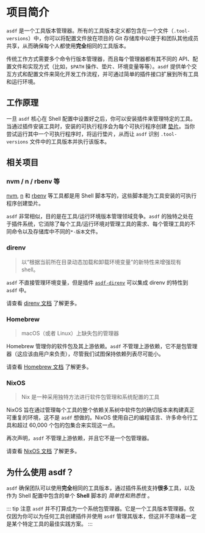 # 项目简介

`asdf` 是一个工具版本管理器。所有的工具版本定义都包含在一个文件（`.tool-versions`）中，你可以将配置文件放在项目的 Git 存储库中以便于和团队其他成员共享，从而确保每个人都使用**完全**相同的工具版本。

传统工作方式需要多个命令行版本管理器，而且每个管理器都有其不同的 API、配置文件和实现方式（比如，`$PATH` 操作、垫片、环境变量等等）。`asdf` 提供单个交互方式和配置文件来简化开发工作流程，并可通过简单的插件接口扩展到所有工具和运行环境。

## 工作原理

一旦 `asdf` 核心在 Shell 配置中设置好之后，你可以安装插件来管理特定的工具。当通过插件安装工具时，安装的可执行程序会为每个可执行程序创建 [垫片](<https://zh.wikipedia.org/wiki/%E5%9E%AB%E7%89%87_(%E7%A8%8B%E5%BA%8F%E8%AE%BE%E8%AE%A1)>)。当你尝试运行其中一个可执行程序时，将运行垫片，从而让 `asdf` 识别 `.tool-versions` 文件中的工具版本并执行该版本。

## 相关项目

### nvm / n / rbenv 等

[nvm](https://github.com/nvm-sh/nvm), [n](https://github.com/tj/n) 和 [rbenv](https://github.com/rbenv/rbenv) 等工具都是用 Shell 脚本写的，这些脚本能为工具安装的可执行程序创建垫片。

`asdf` 非常相似，目的是在工具/运行环境版本管理领域竞争。`asdf` 的独特之处在于插件系统，它消除了每个工具/运行环境对管理工具的需求、每个管理工具的不同命令以及存储库中不同的`*-版本`文件。

<!-- ### pyenv

TODO: someone with Python background expand on this

`asdf` has some similarities to `pyenv` but is missing some key features. The `asdf` team is looking at introducing some of these `pyenv` specific features, though no roadmap or timeline is available. -->

### direnv

> 以“根据当前所在目录动态加载和卸载环境变量”的新特性来增强现有 shell。

`asdf` 不直接管理环境变量，但是插件 [`asdf-direnv`](https://github.com/asdf-community/asdf-direnv) 可以集成 direnv 的特性到 `asdf` 中。

请查看 [direnv 文档](https://direnv.net/) 了解更多。

### Homebrew

> macOS（或者 Linux）上缺失包的管理器

Homebrew 管理你的软件包及其上游依赖。`asdf` 不管理上游依赖，它不是包管理器（这应该由用户来负责），尽管我们试图保持依赖列表尽可能小。

请查看 [Homebrew 文档](https://brew.sh/) 了解更多。

### NixOS

> Nix 是一种采用独特方法进行软件包管理和系统配置的工具

NixOS 旨在通过管理每个工具的整个依赖关系树中软件包的确切版本来构建真正可重复的环境，这不是 `asdf` 想做的。NixOS 使用自己的编程语言、许多命令行工具和超过 60,000 个包的包集合来实现这一点。

再次声明，`asdf` 不管理上游依赖，并且它不是一个包管理器。

请查看 [NixOS 文档](https://nixos.org/guides/how-nix-works.html) 了解更多。

## 为什么使用 asdf？

`asdf` 确保团队可以使用**完全**相同的工具版本，通过插件系统支持**很多**工具，以及作为 Shell 配置中包含的单个 **Shell** 脚本的 _简单性和熟悉性_ 。

::: tip 注意
`asdf` 并不打算成为一个系统包管理器。它是一个工具版本管理器。仅仅因为你可以为任何工具创建插件并使用 `asdf` 管理其版本，但这并不意味着一定是某个特定工具的最佳实践方案。
:::
